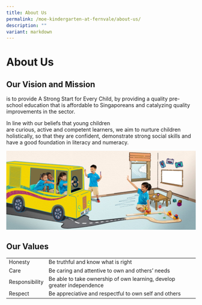 ```yaml
---
title: About Us
permalink: /moe-kindergarten-at-fernvale/about-us/
description: ""
variant: markdown
---
```

# About Us
## Our Vision and Mission  
is to provide A Strong Start for Every Child, by providing a quality pre-school education that is affordable to Singaporeans and catalyzing quality improvements in the sector.  

In line with our beliefs that young children are curious, active and competent learners, we aim to nurture children holistically, so that they are confident, demonstrate strong social skills and have a good foundation in literacy and numeracy.

![](/images/MOE%20Kindergarten%20@%20Fernvale/PIC%206.jpg)

## Our Values 

|       |                                   |
|----------------|--------------------------------------------------------------------------|
| Honesty        |  Be truthful and know what is right                                      |
| Care           |  Be caring and attentive to own and others’ needs                        |
| Responsibility |  Be able to take ownership of own learning, develop greater independence |
| Respect        |  Be appreciative and respectful to own self and others                   |

